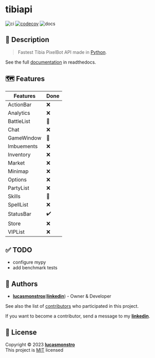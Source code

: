 # tibiapi

![ci](https://github.com/lucasmonstrox/tibiapi/actions/workflows/ci.yml/badge.svg)
[![codecov](https://codecov.io/gh/lucasmonstrox/tibiapi/graph/badge.svg?token=7BTPYKHC80)](https://codecov.io/gh/lucasmonstrox/tibiapi)
![docs](https://readthedocs.org/projects/tibiapi/badge/?version=latest)

## 📝 Description

> Fastest Tibia PixelBot API made in [Python](https://www.python.org/downloads/release/python-3117).

See the full [documentation](https://tibiapi.readthedocs.io) in readthedocs.

## 🗺️ Features

| Features   | Done |
| ---------- | ---- |
| ActionBar  | ❌   |
| Analytics  | ❌   |
| BattleList | 🚧   |
| Chat       | ❌   |
| GameWindow | 🚧   |
| Imbuements | ❌   |
| Inventory  | ❌   |
| Market     | ❌   |
| Minimap    | ❌   |
| Options    | ❌   |
| PartyList  | ❌   |
| Skills     | 🚧   |
| SpellList  | ❌   |
| StatusBar  | ✔️   |
| Store      | ❌   |
| VIPList    | ❌   |

## ✅ TODO

- configure mypy
- add benchmark tests

## 👷 Authors

- [**lucasmonstrox**](http://github.com/lucasmonstrox)([**linkedin**](https://www.linkedin.com/in/lucasmonstrox/)) - Owner & Developer

See also the list of [contributors](../../graphs/contributors) who participated
in this project.

If you want to become a contributor, send a message to my [**linkedin**](https://www.linkedin.com/in/lucasmonstrox/).

## 📝 License

Copyright © 2023 [**lucasmonstro**](https://github.com/lucasmonstro)  
This project is [MIT](https://opensource.org/licenses/MIT) licensed
